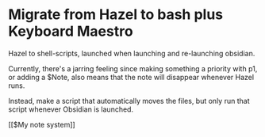 # Migrate from Hazel to bash plus Keyboard Maestro
Hazel to shell-scripts, launched when launching and re-launching obsidian.

Currently, there's a jarring feeling since making something a priority with p1, or adding a $Note, also means that the note will disappear whenever Hazel runs.

Instead, make a script that automatically moves the files, but only run that script whenever Obsidian is launched.

[[$My note system]]

<!-- #Life -->

<!-- {BearID:BAA8B657-3A55-4DC9-98D0-B589B3AED80A-15756-00001304135D397D} -->
